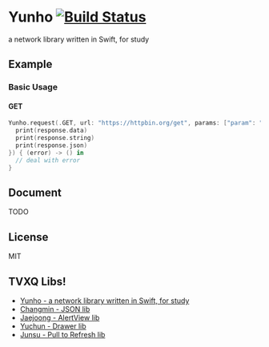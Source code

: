 # Yunho [![Build Status](https://travis-ci.org/melon8/Yunho.svg?branch=master)](https://travis-ci.org/melon8/Yunho)

a network library written in Swift, for study

## Example

### Basic Usage

#### GET

```swift
Yunho.request(.GET, url: "https://httpbin.org/get", params: ["param": "param"], success: { (response) -> () in
  print(response.data)
  print(response.string)
  print(response.json)
}) { (error) -> () in
  // deal with error
}
```

## Document

TODO

## License

MIT

## TVXQ Libs!

* [Yunho - a network library written in Swift, for study](https://github.com/melon8/Yunho)
* [Changmin - JSON lib](#)
* [Jaejoong - AlertView lib](#)
* [Yuchun - Drawer lib](#)
* [Junsu - Pull to Refresh lib](#)
